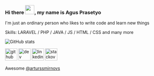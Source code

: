 ### Hi there <img src="https://raw.githubusercontent.com/MartinHeinz/MartinHeinz/master/wave.gif" height="30px">, my name is Agus Prasetyo
I'm just an ordinary person who likes to write code and learn new things

Skills: LARAVEL / PHP / JAVA / JS / HTML / CSS and many more

![GitHub stats](https://github-readme-stats.vercel.app/api?username=agusprasetyo30&show_icons=true)

[<img src='https://cdn.simpleicons.org/github/white' alt='github' height='40'>](https://github.com/agusprasetyo30) [<img src='https://cdn.simpleicons.org/dev.to/white' alt='dev' height='40'>](https://dev.to/agusprasetyo30)  [<img src='https://cdn.simpleicons.org/linkedin/white' alt='linkedin' height='40'>](https://www.linkedin.com/in/agusprasetyo30/) [<img src='https://cdn.simpleicons.org/StackOverflow/white' alt='stackoverflow' height='40'>](https://stackoverflow.com/users/9856488)  

Awesome [@arturssmirnovs](https://github.com/arturssmirnovs/github-profile-readme-generator)
